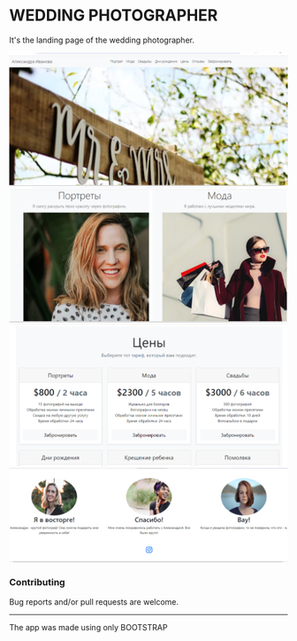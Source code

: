 <h1>WEDDING PHOTOGRAPHER</h1>
It's the landing page of the wedding photographer.
<br>

![first page](13.png)
![first page](12.png)
![first page](15.png)
![first page](16.png)

<h3>Contributing</h3>
Bug reports and/or pull requests are welcome.

-----

The app was made using only BOOTSTRAP